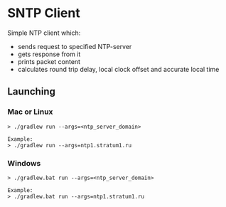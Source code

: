 # SNTP Client

Simple NTP client which:
- sends request to specified NTP-server
- gets response from it 
- prints packet content
- calculates round trip delay, local clock offset and accurate local time

## Launching

### Mac or Linux

```
> ./gradlew run --args=<ntp_server_domain>

Example:
> ./gradlew run --args=ntp1.stratum1.ru
```

### Windows

```
> ./gradlew.bat run --args=<ntp_server_domain>

Example:
> ./gradlew.bat run --args=ntp1.stratum1.ru
```